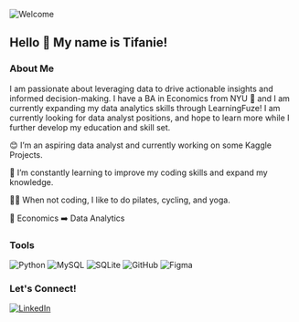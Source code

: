 ![Welcome](https://github.com/tifaniehtsai/tifaniehtsai/assets/155266031/66ae17d8-4c54-417b-b754-1496524f6ee5)
## Hello 👋 My name is Tifanie!
### About Me
I am passionate about leveraging data to drive actionable insights and informed decision-making. I have a BA in Economics from NYU :purple_heart: and I am currently expanding my data analytics skills through LearningFuze!
I am currently looking for data analyst positions, and hope to learn more while I further develop my education and skill set.

:blush: I’m an aspiring data analyst and currently working on some Kaggle Projects.

🌱 I’m constantly learning to improve my coding skills and expand my knowledge.

:lotus_position_woman: When not coding, I like to do pilates, cycling, and yoga.

:brain: Economics :arrow_right: Data Analytics

### Tools
![Python](https://img.shields.io/badge/python-3670A0?style=for-the-badge&logo=python&logoColor=ffdd54) ![MySQL](https://img.shields.io/badge/mysql-4479A1.svg?style=for-the-badge&logo=mysql&logoColor=white) ![SQLite](https://img.shields.io/badge/sqlite-%2307405e.svg?style=for-the-badge&logo=sqlite&logoColor=white) ![GitHub](https://img.shields.io/badge/github-%23121011.svg?style=for-the-badge&logo=github&logoColor=white) ![Figma](https://img.shields.io/badge/figma-%23F24E1E.svg?style=for-the-badge&logo=figma&logoColor=white)

### Let's Connect!
[![LinkedIn](https://img.shields.io/badge/linkedin-%230077B5.svg?style=for-the-badge&logo=linkedin&logoColor=white)](https://www.linkedin.com/in/tifanietsai)


<!---
tifaniehtsai/tifaniehtsai is a ✨ special ✨ repository because its `README.md` (this file) appears on your GitHub profile.
You can click the Preview link to take a look at your changes.
--->
